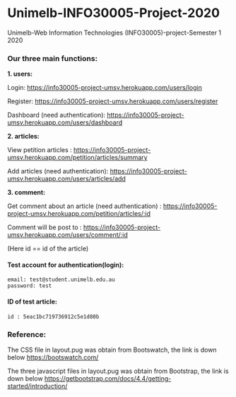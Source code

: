 # Unimelb-INFO30005-Project-2020
Unimelb-Web Information Technologies (INFO30005)-project-Semester 1 2020

### Our three main functions:

**1.  users:** 

Login: https://info30005-project-umsv.herokuapp.com/users/login
    
Register: https://info30005-project-umsv.herokuapp.com/users/register
    
Dashboard (need authentication): https://info30005-project-umsv.herokuapp.com/users/dashboard


**2.  articles:** 

View petition articles : https://info30005-project-umsv.herokuapp.com/petition/articles/summary

Add articles (need authentication): https://info30005-project-umsv.herokuapp.com/users/articles/add

**3.  comment:**

Get comment about an article (need authentication) : https://info30005-project-umsv.herokuapp.com/petition/articles/:id

Comment will be post to : https://info30005-project-umsv.herokuapp.com/users/comment/:id

(Here id == id of the article)

#### Test account for authentication(login):
        
    email: test@student.unimelb.edu.au
    password: test
        
#### ID of test article: 
    id : 5eac1bc719736912c5e1d80b
    
    
### Reference:

The CSS file in layout.pug was obtain from Bootswatch, the link is down below
https://bootswatch.com/

The three javascript files in layout.pug was obtain from Bootstrap, the link is down below
https://getbootstrap.com/docs/4.4/getting-started/introduction/